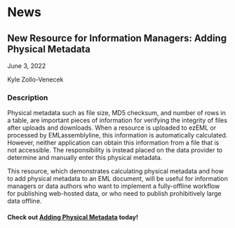 # News

## New Resource for Information Managers: Adding Physical Metadata

June 3, 2022

Kyle Zollo-Venecek

### Description

Physical metadata such as file size, MD5 checksum, and number of rows in a table, are important pieces of information for verifying the integrity of files after uploads and downloads. When a resource is uploaded to ezEML or processed by EMLassemblyline, this information is automatically calculated. However, neither application can obtain this information from a file that is not accessible. The responsibility is instead placed on the data provider to determine and manually enter this physical metadata.

This resource, which demonstrates calculating physical metadata and how to add physical metadata to an EML document, will be useful for information managers or data authors who want to implement a fully-offline workflow for publishing web-hosted data, or who need to publish prohibitively large data offline.

#### Check out [Adding Physical Metadata](/templates/resources/adding-physical-metadata.md) today!

<!-- News, Resources -->